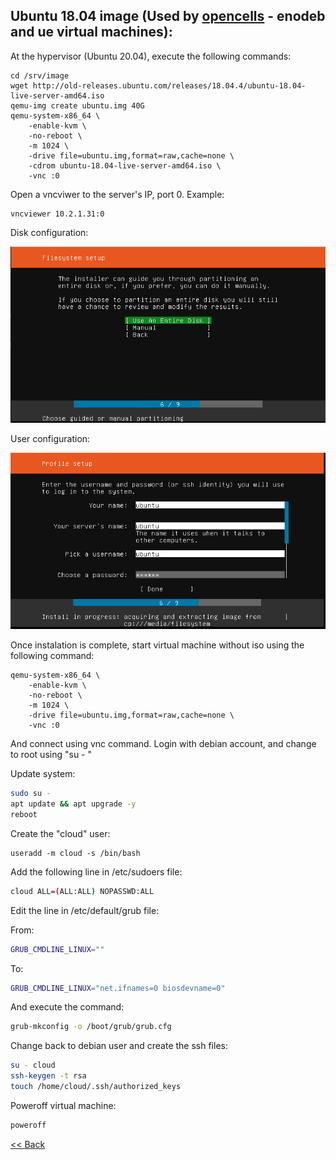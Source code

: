 ## Ubuntu 18.04 image (Used by [opencells](https://open-cells.com/) - enodeb and ue  virtual machines):
At the hypervisor (Ubuntu 20.04), execute the following commands:

```shell
cd /srv/image
wget http://old-releases.ubuntu.com/releases/18.04.4/ubuntu-18.04-live-server-amd64.iso
qemu-img create ubuntu.img 40G
qemu-system-x86_64 \
    -enable-kvm \
    -no-reboot \
    -m 1024 \
    -drive file=ubuntu.img,format=raw,cache=none \
    -cdrom ubuntu-18.04-live-server-amd64.iso \
    -vnc :0
```

Open a vncviwer to the server's IP, port 0. Example:

```shell
vncviewer 10.2.1.31:0
```

Disk configuration:

![image](images/ubuntu_install_01.png)

User configuration:

![image](images/ubuntu_install_02.png)

Once instalation is complete, start virtual machine without iso using the following command:
```shell
qemu-system-x86_64 \
    -enable-kvm \
    -no-reboot \
    -m 1024 \
    -drive file=ubuntu.img,format=raw,cache=none \
    -vnc :0
```

And connect using vnc command. Login with debian account, and change to root using "su - "

Update system:
```bash 
sudo su - 
apt update && apt upgrade -y
reboot
```

Create the "cloud" user:
```
useradd -m cloud -s /bin/bash
```

Add the following line in /etc/sudoers file:

```bash 
cloud ALL=(ALL:ALL) NOPASSWD:ALL
```

Edit the line in /etc/default/grub file:

From:
```bash 
GRUB_CMDLINE_LINUX=""
```

To:
```bash 
GRUB_CMDLINE_LINUX="net.ifnames=0 biosdevname=0"
```

And execute the command:
```bash 
grub-mkconfig -o /boot/grub/grub.cfg
```

Change back to debian user and create the ssh files:
```bash 
su - cloud
ssh-keygen -t rsa
touch /home/cloud/.ssh/authorized_keys
```

Poweroff virtual machine:

```bash
poweroff
```

[<< Back](README.md)